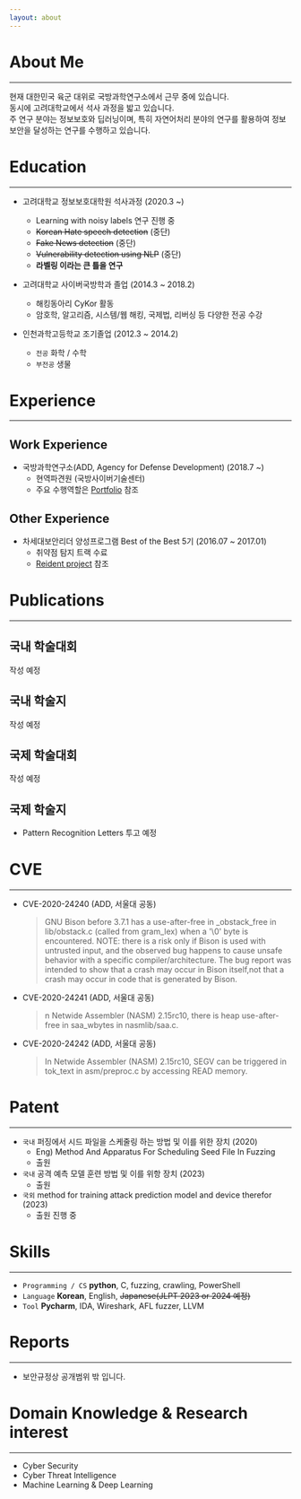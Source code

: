 ```yaml
---
layout: about 
---
```


# About Me
___  

현재 대한민국 육군 대위로 국방과학연구소에서 근무 중에 있습니다.    
동시에 고려대학교에서 석사 과정을 밟고 있습니다.  
주 연구 분야는 정보보호와 딥러닝이며, 특히 자연어처리 분야의 연구를 활용하여 정보보안을 달성하는 연구를 수행하고 있습니다.

# Education
___

- 고려대학교 정보보호대학원 석사과정 (2020.3 ~)
    - Learning with noisy labels 연구 진행 중   
    - ~~Korean Hate speech detection~~ (중단)
    - ~~Fake News detection~~ (중단)
    - ~~Vulnerability detection using NLP~~ (중단)
    - **라벨링 이라는 큰 틀을 연구**

- 고려대학교 사이버국방학과 졸업 (2014.3 ~ 2018.2)
    - 해킹동아리 CyKor 활동
    - 암호학, 알고리즘, 시스템/웹 해킹, 국제법, 리버싱 등 다양한 전공 수강
- 인천과학고등학교 조기졸업 (2012.3 ~ 2014.2)
    - ```전공``` 화학 / 수학
    - ```부전공```  생물

# Experience
___
## Work Experience
- 국방과학연구소(ADD, Agency for Defense Development) (2018.7 ~)
  - 현역파견원 (국방사이버기술센터)
  - 주요 수행역할은 [Portfolio](https://ssinsch.github.io/portfolio/) 참조

## Other Experience
- 차세대보안리더 양성프로그램 Best of the Best 5기 (2016.07 ~ 2017.01)
    - 취약점 탐지 트랙 수료
    - [Reident project](https://ssinsch.github.io/portfolio/) 참조

# Publications
___
## 국내 학술대회
작성 예정

## 국내 학술지
작성 예정

## 국제 학술대회
작성 예정

## 국제 학술지
- Pattern Recognition Letters 투고 예정

# CVE
___
- CVE-2020-24240 (ADD, 서울대 공동)
    >GNU Bison before 3.7.1 has a use-after-free in _obstack_free in lib/obstack.c (called from gram_lex) when a '\0' byte is encountered. NOTE: there is a risk only if Bison is used with untrusted input, and the observed bug happens to cause unsafe behavior with a specific compiler/architecture. The bug report was intended to show that a crash may occur in Bison itself,not that a crash may occur in code that is generated by Bison.
- CVE-2020-24241 (ADD, 서울대 공동)
  >n Netwide Assembler (NASM) 2.15rc10, there is heap use-after-free in saa_wbytes in nasmlib/saa.c.
- CVE-2020-24242 (ADD, 서울대 공동)
    >In Netwide Assembler (NASM) 2.15rc10, SEGV can be triggered in tok_text in asm/preproc.c by accessing READ memory.

# Patent
___
- ```국내``` 퍼징에서 시드 파일을 스케줄링 하는 방법 및 이를 위한 장치 (2020)
  - Eng) Method And Apparatus For Scheduling Seed File In Fuzzing
  - 출원
- ```국내``` 공격 예측 모델 훈련 방법 및 이를 위항 장치 (2023) 
  - 출원
- ```국외``` method for training attack prediction model and device therefor (2023)
  - 출원 진행 중

# Skills
___
- ```Programming / CS```  **python**, C, fuzzing, crawling, PowerShell
- ```Language``` **Korean**, English, ~~Japanese(JLPT 2023 or 2024 예정)~~
- ```Tool``` **Pycharm**, IDA, Wireshark, AFL fuzzer, LLVM


# Reports
___
- 보안규정상 공개범위 밖 입니다.

# Domain Knowledge & Research interest
___ 
- Cyber Security
- Cyber Threat Intelligence
- Machine Learning & Deep Learning
